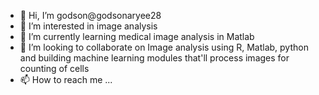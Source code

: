 - 👋 Hi, I’m godson@godsonaryee28
- 👀 I’m interested in image analysis
- 🌱 I’m currently learning medical image analysis in Matlab
- 💞️ I’m looking to collaborate on Image analysis using R, Matlab, python and building machine learning modules that'll process images for counting of cells
- 📫 How to reach me ...

<!---
godsonaryee28/godsonaryee28 is a ✨ special ✨ repository because its `README.md` (this file) appears on your GitHub profile.
You can click the Preview link to take a look at your changes.
--->

